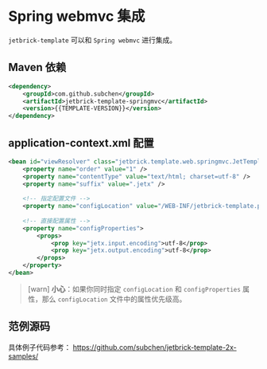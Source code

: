 Spring webmvc 集成
==============================

`jetbrick-template` 可以和 `Spring webmvc` 进行集成。


Maven 依赖
------------------

```xml
<dependency>
    <groupId>com.github.subchen</groupId>
    <artifactId>jetbrick-template-springmvc</artifactId>
    <version>{{TEMPLATE-VERSION}}</version>
</dependency>
```

application-context.xml 配置
----------------------------------------------

```xml
<bean id="viewResolver" class="jetbrick.template.web.springmvc.JetTemplateViewResolver">
    <property name="order" value="1" />
    <property name="contentType" value="text/html; charset=utf-8" />
    <property name="suffix" value=".jetx" />
    
    <!-- 指定配置文件 -->
    <property name="configLocation" value="/WEB-INF/jetbrick-template.properties" />
    
    <!-- 直接配置属性 -->
    <property name="configProperties">
        <props>
            <prop key="jetx.input.encoding">utf-8</prop>
            <prop key="jetx.output.encoding">utf-8</prop>
        </props>
    </property>
</bean>
```

> [warn] **小心**：如果你同时指定 `configLocation` 和 `configProperties` 属性，那么 `configLocation` 文件中的属性优先级高。


范例源码
--------------------------------

具体例子代码参考： https://github.com/subchen/jetbrick-template-2x-samples/


